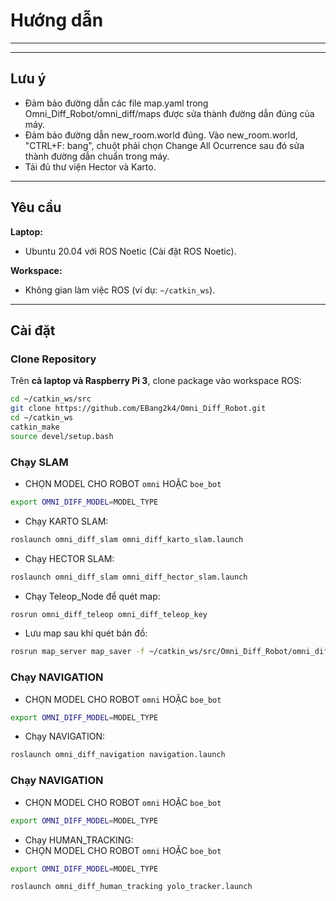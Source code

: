 # Hướng dẫn 



---
---

## Lưu ý

- Đảm bảo đường dẫn các file map.yaml trong Omni_Diff_Robot/omni_diff/maps được sửa thành đường dẫn đúng của máy.
- Đảm bảo đường dẫn new_room.world đúng. Vào new_room.world, "CTRL+F: bang", chuột phải chọn Change All Ocurrence sau đó sửa thành đường dẫn chuẩn trong máy.
- Tải đủ thư viện Hector và Karto.

---
## Yêu cầu

**Laptop:**
- Ubuntu 20.04 với ROS Noetic (Cài đặt ROS Noetic).

**Workspace:**  
- Không gian làm việc ROS (ví dụ: `~/catkin_ws`).

---

## Cài đặt

### Clone Repository
Trên **cả laptop và Raspberry Pi 3**, clone package vào workspace ROS:

```bash
cd ~/catkin_ws/src
git clone https://github.com/EBang2k4/Omni_Diff_Robot.git
cd ~/catkin_ws
catkin_make
source devel/setup.bash
```


### Chạy SLAM

- CHỌN MODEL CHO ROBOT `omni` HOẶC `boe_bot`

```bash
export OMNI_DIFF_MODEL=MODEL_TYPE
```

- Chạy KARTO SLAM:

```bash
roslaunch omni_diff_slam omni_diff_karto_slam.launch 
```
- Chạy HECTOR SLAM:

```bash
roslaunch omni_diff_slam omni_diff_hector_slam.launch 
```

- Chạy Teleop_Node để quét map:

```bash
rosrun omni_diff_teleop omni_diff_teleop_key 
```

- Lưu map sau khi quét bản đồ:

```bash
rosrun map_server map_saver -f ~/catkin_ws/src/Omni_Diff_Robot/omni_diff/maps/TÊN_MAP
```

### Chạy NAVIGATION

- CHỌN MODEL CHO ROBOT `omni` HOẶC `boe_bot`

```bash
export OMNI_DIFF_MODEL=MODEL_TYPE
```

- Chạy NAVIGATION:

```bash
roslaunch omni_diff_navigation navigation.launch 
```
### Chạy NAVIGATION

- CHỌN MODEL CHO ROBOT `omni` HOẶC `boe_bot`

```bash
export OMNI_DIFF_MODEL=MODEL_TYPE
```

- Chạy HUMAN_TRACKING:
- CHỌN MODEL CHO ROBOT `omni` HOẶC `boe_bot`

```bash
export OMNI_DIFF_MODEL=MODEL_TYPE
```

```bash
roslaunch omni_diff_human_tracking yolo_tracker.launch 
```

